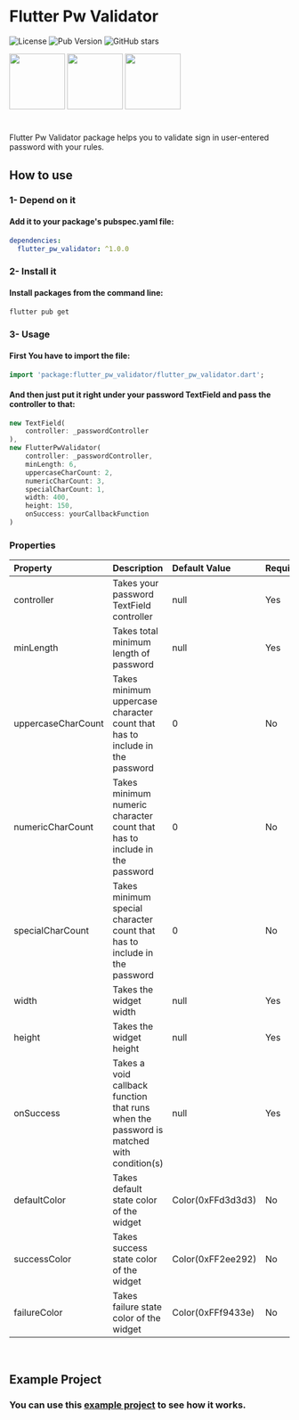 # Flutter Pw Validator

![License](https://img.shields.io/github/license/ArefMozafari/flutter_pw_validator?style=flat-square) ![Pub Version](https://img.shields.io/pub/v/flutter_pw_validator?style=flat-square) ![GitHub stars](https://img.shields.io/github/stars/ArefMozafari/flutter_pw_validator?style=flat-square)


<img src="https://user-images.githubusercontent.com/29792606/108348045-89a33480-71f6-11eb-99a9-bf56a09f0e26.gif" width="100">
<img src="https://user-images.githubusercontent.com/29792606/108348177-afc8d480-71f6-11eb-991c-34fad5bcf621.gif" width="100">
<img src="https://user-images.githubusercontent.com/29792606/108348154-a9d2f380-71f6-11eb-9c80-20400eba992e.gif" width="100">

#

Flutter Pw Validator package helps you to validate sign in user-entered password with your rules.


## How to use
### 1- Depend on it
#### Add it to your package's pubspec.yaml file:
```yml
dependencies:
  flutter_pw_validator: ^1.0.0
```
### 2- Install it
#### Install packages from the command line:
```sh
flutter pub get
```

### 3- Usage
#### First You have to import the file:
```dart
import 'package:flutter_pw_validator/flutter_pw_validator.dart';
```
#### And then just put it right under your password TextField and pass the controller to that:
```dart
new TextField(
    controller: _passwordController
),
new FlutterPwValidator(
    controller: _passwordController,
    minLength: 6,
    uppercaseCharCount: 2,
    numericCharCount: 3,
    specialCharCount: 1,
    width: 400,
    height: 150,
    onSuccess: yourCallbackFunction
)
```
### Properties
|Property		|Description	|Default Value |Required |
|:---------------|:---------------|:-------|:------|
|controller|Takes your password TextField controller|null|Yes|
|minLength|Takes total minimum length of password|null|Yes|
|uppercaseCharCount|Takes minimum uppercase character count that has to include in the password|0|No|
|numericCharCount|Takes minimum numeric character count that has to include in the password|0|No|
|specialCharCount|Takes minimum special character count that has to include in the password|0|No|
|width|Takes the widget width|null|Yes|
|height|Takes the widget height|null|Yes|
|onSuccess|Takes a void callback function that runs when the password is matched with condition(s)|null|Yes|
|defaultColor|Takes default state color of the widget|Color(0xFFd3d3d3)|No|
|successColor|Takes success state color of the widget|Color(0xFF2ee292)|No|
|failureColor|Takes failure state color of the widget|Color(0xFFf9433e)|No|


</br>

## Example Project
### You can use this [example project](https://github.com/XeniacDev/flutter_pw_validator/tree/master/example) to see how it works.
